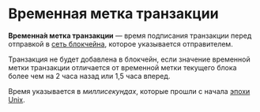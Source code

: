 # Временная метка транзакции

**Временна́я метка транзакции** — время подписания транзакции перед отправкой в [сеть блокчейна](/ru/blockchain/blockchain-network), которое указывается отправителем.

Транзакция не будет добавлена в блокчейн, если значение временной метки транзакции отличается от временной метки текущего блока более чем на 2 часа назад или 1,5 часа вперед.

Время указывается в _миллисекундах_, которые прошли с начала [эпохи Unix](https://ru.wikipedia.org/wiki/Unix-время).
